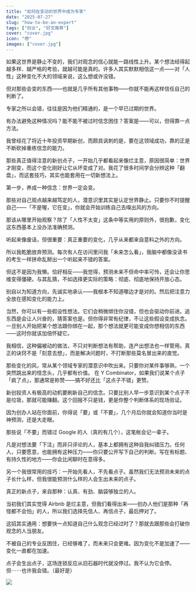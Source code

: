 ```yaml
---
title: "如何在变动的世界中成为专家"
date: "2025-07-27"
slug: "how-to-be-an-expert"
tags: ["创业", "好文推荐"]
cover: "cover.jpg"
icon: "😎"
images: ["cover.jpg"]
---
```

如果这世界是静止不变的，我们对观念的信心就能一路线性上升。某个想法经得起越多样、越严格的考验，就越可能是真的。许多人其实默默相信这一点——对「人性」这种变化不大的领域来说，这么想或许没错。



但对那些会变的东西——也就是几乎所有其他事物——你就不能再这样信任自己的判断了。



专家之所以会错，往往是因为他们精通的，是一个早已过期的世界。



有办法避免这种情况吗？能不能不被过时信念困住？答案是——可以，但得靠一点方法。



我曾经花了将近十年投资早期新创，而颇具讽刺的是，要在这领域成功，靠的正是不断砍掉重练信念的能力。



那些真正值得注意的新创点子，一开始几乎都看起来像烂主意，原因很简单：世界才刚变，而这个变化刚好让它从坏变成了对。我花了很多时间学会分辨这种「翻盘」，而这套技巧，其实也能套用在一切新想法上。



第一步，养成一种信念：世界一定会变。



那些对自己观点越来越笃定的人，潜意识里其实是认定世界静止。只要你不时提醒自己——「不是喔，它在变」，你就会开始训练自己去嗅出风的方向。



那该从哪里开始观察？除了「人性不太变」这条中等实用的原则外，很抱歉，变化这东西基本上没办法准确预测。



听起来像废话，但很重要：真正重要的变化，几乎从来都来自意料之外的方向。



所以我乾脆放弃预测。每次有人在访问里问我「未来怎么看」，我脑中都像没读书的考生一样拼命乱掰出一个听起来不错的答案。



但这不是因为我懒。恰好相反——我觉得，预测未来不但命中率可怜，还会让你思维变得僵硬。与其乱猜，不如选择更实际的策略：彻底、彻底地保持开放心态。



别自以为知道方向，先诚实地承认——我根本不知道哪边才是对的。然后把注意力全放在感知变化的能力上。



当然，你可以有一些假设性想法。它们会稍微绑住你没错，但也会驱动你前进。追东西是会让人兴奋的，猜答案也是。但你得非常有纪律，不让这些假设变成执念。
一旦别人开始把某个想法跟你绑在一起，那个想法就更可能变成你想相信的东西——这时你就该加倍怀疑它。



我相信，这种偏被动的做法，不只对判断想法有帮助，连产出想法也一样管用。真正的诀窍不是「刻意去想」，而是解决问题时，不打断那些莫名冒出来的直觉。



那些变化的风，常从某个领域专家的潜意识中吹出来。只要你对某件事够熟，一个突然跳出来的怪念头，几乎都有价值。
在 Y Combinator，如果我们说某个点子「疯了点」，那通常是称赞——搞不好还比「这点子不错」更赞。



新创投资人有极高的动机要刷新自己的信念。只要比别人早一步意识到某个点子不是垃圾，那就可能赚翻。这个回报不只是钱，更是你整个判断体系的现场验证。



因为创办人站在你面前，你得说「要」或「不要」，几个月后你就会知道你当时是神预测，还是大走眼。



那些说「不要」而错过 Google 的人（真的有几个），这笔帐会记一辈子。



凡是对想法要「下注」而非只评论的人，基本上都拥有这种自我纠错压力。任何人，只要愿意，也能拥有这种压力——你只要公开写下自己的判断。写在有标题、有持久性的地方——你会比闲聊时在意得多。



另一个我很常用的技巧：一开始先看人，不先看点子。虽然我们无法预测未来的点子长什么样，但我很能预测什么样的人会生出未来的点子。



真正的新点子，来自那种：认真、有劲、脑袋够独立的人。



当初我们其实觉得 Airbnb 是烂主意，但我们看得出来——创办人他们是那种「再怪都不会怕」的人，所以我们选择先信人、再信点子，最后押对了。



这招其实通用：想要快一点知道自己什么观念已经过时了？那就去跟那些会打破你观念的人当朋友。



不被自己的专业反困住，已经够难了，而未来只会更难。因为变化不是加速了——变化一直都在加速。



点子会生出点子，这场连锁反应从旧石器时代就没停过。我不认为它会停。
但⋯⋯也许我会错。（最好是）




![](https://prod-files-secure.s3.us-west-2.amazonaws.com/112d0858-5090-4d34-a606-b75eb8d65fd2/46476355-9cf3-4e99-9b7a-3531bc426380/1000202064.png?X-Amz-Algorithm=AWS4-HMAC-SHA256&X-Amz-Content-Sha256=UNSIGNED-PAYLOAD&X-Amz-Credential=ASIAZI2LB466UYDNV3X7%2F20250914%2Fus-west-2%2Fs3%2Faws4_request&X-Amz-Date=20250914T194302Z&X-Amz-Expires=3600&X-Amz-Security-Token=IQoJb3JpZ2luX2VjEOv%2F%2F%2F%2F%2F%2F%2F%2F%2F%2FwEaCXVzLXdlc3QtMiJIMEYCIQDlXvmqTOQcjv%2FFl1%2F%2Blyg6GAzoNDGbA7OUos2KKqxLKwIhAN8qV%2BCQva4bDTm5ZZ6vHX5Hi6ra44h91vvhxn0fcRARKv8DCGQQABoMNjM3NDIzMTgzODA1IgzyEZY9lOA2Djh92Jkq3APrSknnMqPbeb4X%2FlWLfMnzHHEOP%2BBObW%2BwzlVi7180VBQ8wuE5TkDfrHDRDifZCOalcW9ZVwLGxMZjxHNCIxty3ivOcTbU5o8s%2BV5HSLs2OhkAF%2FvIswfTXYzdqGsNo18d6ST%2BjW60WNn%2FN0kOIS1GfhhzX82Bb9q6kIAWc9gJgVRornT1AssZvGhf0mrDa%2BGewWRm9xqwYY6Z6EDOpZ%2Fzpg8SOMUaGC%2Btery1k2rhxtDxHTcHElQB9UzMbiifu6Y8Waog3yngiInUsEK6olBMdTTRL11JSaJi5qdbLcgrOtKaET9XoA0nH33p6K4SxixZ1vMScfKC%2FHfMmXEE9qfM5ui7JcCGyPa%2FLXp0Z8A1BrrHZq9GR68QnCbUMPiflTLIIRmfLBqQpW8TBnoXny2YOzLPuR5GwkA3hRX4NP8bmAN8eActGQp6y0d2sYkywHJjXQZLS5HFv%2F8uiHIF6p%2BITMm0vc8YA1rp3GlHDYuTiyDFcJFDYONd5bYku7Sm1UWMSHmMsMe%2BAo3O1yvNHxb3o5KXDuFVU4z5LfkIM2IfoCPI7rFOA7Rv26%2Bl5sZI49OfMYLp9GL26gG6hzGT%2BqI36dN%2F1Qaw9IqAlDj6nNm6UBeGDrWb2BZX%2BMcCuTDCo5zGBjqkAV4Z6htaB6qO9ZXnSbba4se5mqkrKP2DltBr2gdsFNkegTrFiun5c%2Ft9Yz4Bd4xZqtrArQnp1Ex0gqif8gt6aRZ4%2F38asPTGBOmD0FVvf%2F4YzKKLhs8aN3AJ4Ryb%2FUUqh%2FTIYZ8fXjSbx88318O0w5pOBQ2X5QVYZVMYoN05Ct7NLBe3KdXdwaQePQ0MJuKQ1mf7l4hpZUiYnysX%2FKowtv8xQYxu&X-Amz-Signature=446d28ea6b08f057128a303db5660295255c19675e63008d7c036ea71fec54c6&X-Amz-SignedHeaders=host&x-amz-checksum-mode=ENABLED&x-id=GetObject)

